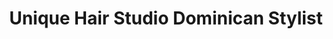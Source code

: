---
title: "Unique Hair Studio Dominican Stylist"
url: /hartford/unique-hair-studio-dominican-stylist/
shop: Friseur
---